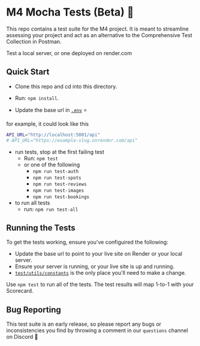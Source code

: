 # M4 Mocha Tests (Beta) 🚀

This repo contains a test suite for the M4 project. It is meant to
streamline assessing your project and act as an alternative to the
Comprehensive Test Collection in Postman.

Test a local server, or one deployed on render.com

## Quick Start

- Clone this repo and cd into this directory.
- Run: `npm install`.

- Update the base url in
  [`.env`](.env) ⭐

for example, it could look like this
```bash
API_URL="http://localhost:5001/api"
# API_URL="https://example-slug.onrender.com/api"
```

- run tests, stop at the first failing test
  - Run: `npm test`
  - or one of the following
    - `npm run test-auth`
    - `npm run test-spots`
    - `npm run test-reviews`
    - `npm run test-images`
    - `npm run test-bookings`
- to run all tests
  - run: `npm run test-all`

## Running the Tests

To get the tests working, ensure you've configuired the following:

- Update the base url to point to your live site on Render or your
  local server.
- Ensure your server is running, or your live site is up and running.
- [`test/utils/constants`](./tests/utils/constants.mjs) is the only
  place you'll need to make a change.

Use `npm test` to run all of the tests. The test results will map
1-to-1 with your Scorecard.

## Bug Reporting

This test suite is an early release, so please report any bugs or
inconsistencies you find by throwing a comment in our `questions`
channel on Discord 🙏
